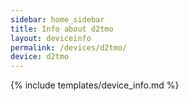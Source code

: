 ```yaml
---
sidebar: home_sidebar
title: Info about d2tmo
layout: deviceinfo
permalink: /devices/d2tmo/
device: d2tmo
---
```

{% include templates/device_info.md %}
